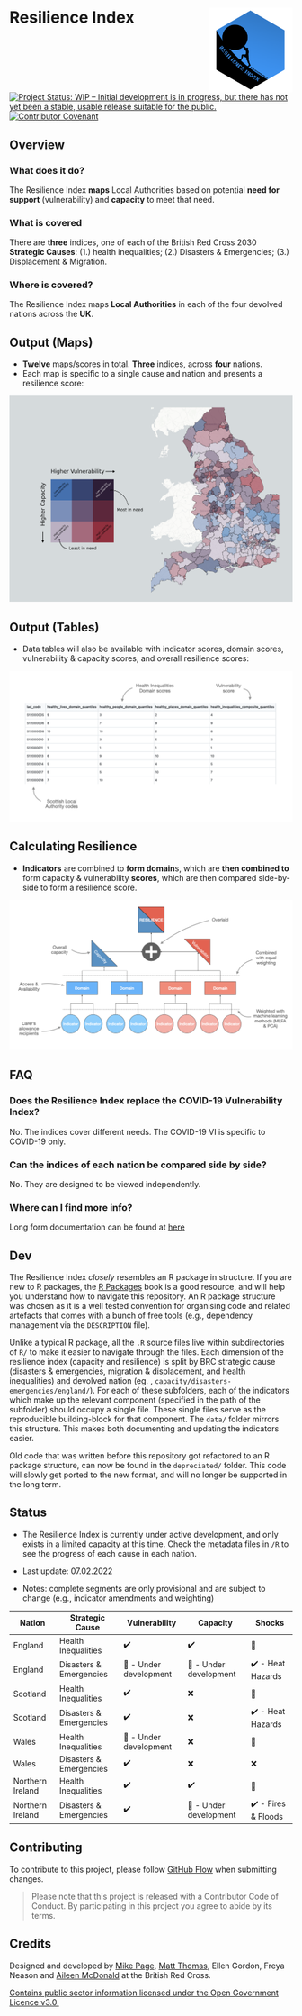# Resilience Index <img src='man/figures/logo.png' align="right" height="150" /></a>

[![Project Status: WIP – Initial development is in progress, but there
has not yet been a stable, usable release suitable for the
public.](https://www.repostatus.org/badges/latest/wip.svg)](https://www.repostatus.org/#wip)
[![Contributor Covenant](https://img.shields.io/badge/Contributor%20Covenant-v2.0%20adopted-ff69b4.svg)](code_of_conduct.md) 

## Overview

### What does it do?
The Resilience Index **maps** Local Authorities based on potential **need for support** (vulnerability) and **capacity** to meet that need.

### What is covered
There are **three** indices, one of each of the British Red Cross 2030 **Strategic Causes**: (1.) health inequalities; (2.) Disasters & Emergencies; (3.) Displacement & Migration.

### Where is covered?
The Resilience Index maps **Local Authorities** in each of the four devolved nations across the **UK**.

## Output (Maps)

- **Twelve** maps/scores in total. **Three** indices, across **four** nations.
- Each map is specific to a single cause and nation and presents a resilience score:

<img src='man/figures/readme-map.png' align="centre"/>

## Output (Tables)

- Data tables will also be available with indicator scores, domain scores, vulnerability & capacity scores, and overall resilience scores:

<img src='man/figures/readme-table.png' align="centre"/>

## Calculating Resilience

- **Indicators** are combined to **form domain**s, which are **then combined to** form capacity & vulnerability **scores**, which are then compared side-by-side to form a resilience score.

<img src='man/figures/readme-diagram.png' align="centre"/>

## FAQ

### Does the Resilience Index replace the COVID-19 Vulnerability Index?
No. The indices cover different needs. The COVID-19 VI is specific to
COVID-19 only.

### Can the indices of each nation be compared side by side?
No. They are designed to be viewed independently.

### Where can I find more info?
Long form documentation can be found at [here](https://docs.google.com/document/d/1amBSWFLcZpzLrhaYmXYIobXKnxaaLnpMiDochUTQlx8)



## Dev
The Resilience Index *closely* resembles an R package in structure. If you are new to R packages, the [R Packages](https://r-pkgs.org/) book is a good resource, and will help you understand how to navigate this repository. An R package structure was chosen as it is a well tested convention for organising code and related artefacts that comes with a bunch of free tools (e.g., dependency management via the `DESCRIPTION` file).

Unlike a typical R package, all the `.R` source files live within subdirectories of `R/` to make it easier to navigate through the files. Each dimension of the resilience index (capacity and resilience) is split by BRC strategic cause (disasters & emergencies, migration & displacement, and health inequalities) and devolved nation (eg. , `capacity/disasters-emergencies/england/`). For each of these subfolders, each of the indicators which make up the relevant component (specified in the path of the subfolder) should occupy a single file. These single files serve as the reproducible building-block for that component. The `data/` folder mirrors this structure. This makes both documenting and updating the indicators easier.

Old code that was written before this repository got refactored to an R package structure, can now be found in the `depreciated/` folder. This code will slowly get ported to the new format, and will no longer be supported in the long term.

## Status

- The Resilience Index is currently under active development, and only exists in a limited capacity at this time. Check the metadata files in `/R` to see the progress of each cause in each nation.

- Last update: 07.02.2022
- Notes: complete segments are only provisional and are subject to change (e.g., indicator amendments and weighting)

| Nation | Strategic Cause | Vulnerability | Capacity | Shocks |
| --- | --- | --- | --- | --- |
| England | Health Inequalities | :heavy_check_mark: | :heavy_check_mark: | :no_entry_sign: |
| England | Disasters & Emergencies | :construction: - Under development | :construction: - Under development | :heavy_check_mark: - Heat Hazards |
| Scotland | Health Inequalities | :heavy_check_mark: | :x: | :no_entry_sign: |
| Scotland | Disasters & Emergencies | :heavy_check_mark: | :x: | :heavy_check_mark: - Heat Hazards |
| Wales | Health Inequalities | :construction: - Under development | :x: | :no_entry_sign: |
| Wales | Disasters & Emergencies | :heavy_check_mark: | :x: | :x: |
| Northern Ireland | Health Inequalities | :heavy_check_mark: | :heavy_check_mark: | :no_entry_sign: |
| Northern Ireland | Disasters & Emergencies | :heavy_check_mark: | :construction: - Under development | :heavy_check_mark: - Fires & Floods |

## Contributing

To contribute to this project, please follow [GitHub Flow](https://guides.github.com/introduction/flow/) when submitting changes.

> Please note that this project is released with a Contributor Code of Conduct. By participating in this project you agree to abide by its terms.

## Credits
Designed and developed by [Mike Page](https://github.com/MikeJohnPage), [Matt Thomas](https://twitter.com/matthewgthomas), Ellen Gordon, Freya Neason and [Aileen McDonald](https://github.com/aileenmcd) at the British Red Cross.

[Contains public sector information licensed under the Open Government Licence v3.0.](http://www.nationalarchives.gov.uk/doc/open-government-licence/version/3/)
